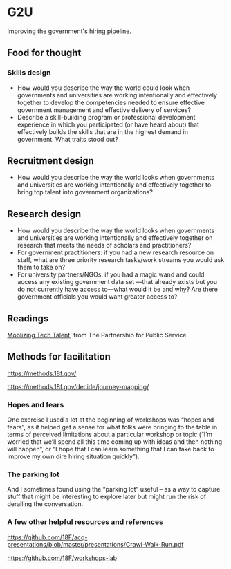 # G2U
Improving the government's hiring pipeline. 

## Food for thought

### Skills design
- How would you describe the way the world could look when governments and universities are working intentionally and effectively together to develop the competencies needed to ensure effective government management and effective delivery of services? 
- Describe a skill-building program or professional development experience in which you participated (or have heard about) that effectively builds the skills that are in the highest demand in government. What traits stood out? 
 
## Recruitment design
- How would you describe the way the world looks when governments and universities are working intentionally and effectively together to bring top talent into government organizations?
 
## Research design
- How would you describe the way the world looks when governments and universities are working intentionally and effectively together on research that meets the needs of scholars and practitioners? 
- For government practitioners: if you had a new research resource on staff, what are three priority research tasks/work streams you would ask them to take on? 
- For university partners/NGOs: if you had a magic wand and could access any existing government data set —that already exists but you do not currently have access to—what would it be and why?  Are there government officials you would want greater access to?

## Readings
[Moblizing Tech Talent](https://ourpublicservice.org/wp-content/uploads/2018/09/Mobilizing_Tech_Talent-2018.09.26.pdf), from The Partnership for Public Service. 

## Methods for facilitation
https://methods.18f.gov/
 
https://methods.18f.gov/decide/journey-mapping/
 
### Hopes and fears

One exercise I used a lot at the beginning of workshops was “hopes and fears”, as it helped get a sense for what folks were bringing to the table in terms of perceived limitations about a particular workshop or topic (“I’m worried that we’ll spend all this time coming up with ideas and then nothing will happen”, or “I hope that I can learn something that I can take back to improve my own dire hiring situation quickly”).

### The parking lot
 
And I sometimes found using the “parking lot” useful – as a way to capture stuff that might be interesting to explore later but might run the risk of derailing the conversation.  

### A few other helpful resources and references
 
https://github.com/18F/acq-presentations/blob/master/presentations/Crawl-Walk-Run.pdf
 
https://github.com/18F/workshops-lab
